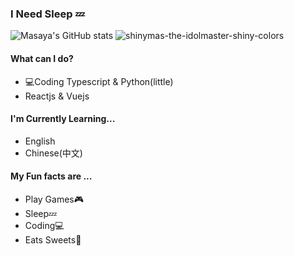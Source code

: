 ### I Need Sleep 💤
![Masaya's GitHub stats](https://github-readme-stats.vercel.app/api?username=msArray&theme=vue)
![shinymas-the-idolmaster-shiny-colors](https://github.com/msArray/msArray/assets/85401098/ff8f736c-442d-4250-ae47-6c200d1a584f)

#### What can I do?
- 💻Coding Typescript & Python(little)
- Reactjs & Vuejs

#### I'm Currently Learning...
- English
- Chinese(中文)

#### My Fun facts are ...
- Play Games🎮
- Sleep💤
- Coding💻
- Eats Sweets🍫
